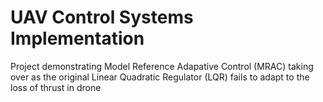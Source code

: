 # UAV Control Systems Implementation
 Project demonstrating Model Reference Adapative Control (MRAC) taking over as the original Linear Quadratic Regulator (LQR) fails to adapt to the loss of thrust in drone
